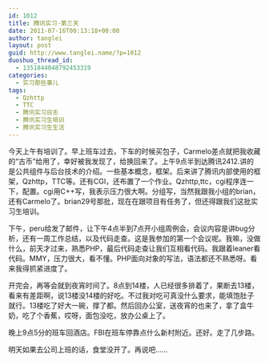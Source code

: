 ```yaml
---
id: 1012
title: 腾讯实习-第三天
date: 2011-07-16T00:13:18+00:00
author: tanglei
layout: post
guid: http://www.tanglei.name/?p=1012
duoshuo_thread_id:
  - 1351844048792453319
categories:
  - 实习那些事儿
tags:
  - Qzhttp
  - TTC
  - 腾讯实习日志
  - 腾讯实习生培训
  - 腾讯实习生生活
---
```

今天上午有培训了。早上班车过去，下车的时候买包子，Carmelo差点就把我收藏的“古币”给用了，幸好被我发现了，给换回来了。上午9点半到达腾讯2412.讲的是公共组件与后台技术的介绍。一些基本概念，框架。后来讲了腾讯内部使用的框架，Qzhttp，TTC等。还有CGI，还布置了一个作业。Qzhttp,ttc，cgi程序连一下，配置。cgi用C++写，我表示压力很大啊。分组写，当然我跟我小组的brian，还有Carmelo了。brian29号那批，现在在跟项目有任务了，但还得跟我们这批实习生培训。

下午，peru给发了邮件，让下午4点半到7点开小组周例会，会议内容是讲bug分析，还有一周工作总结，以及代码走查。这是我参加的第一个会议呢。我嘛，没做什么，前天才过来，熟悉PHP，最后代码走查让我们互相看代码。我跟着leaner看代码。MMY，压力很大，看不懂。PHP面向对象的写法，语法都还不熟悉呀。看来我得抓紧进度了。

开完会，再等会就到夜宵时间了。8点到14楼，人已经很多排着了，果断去13楼，看来有差距啊，说13楼没14楼的好吃。不过我对吃可真没什么要求，能填饱肚子就行。13楼吃了好大一碗，撑了都。然后回办公室，送夜宵的也来了，拿了盒牛奶，吃了个香蕉，哎呀，面包没吃，放办公桌上了。

晚上9点5分的班车回酒店。FBI在班车停靠点什么新村附近。还好。走了几步路。

明天如果去公司上班的话，食堂没开了。再说吧……
